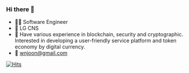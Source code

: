 ### Hi there 👋

- 🧑‍💻 Software Engineer 
- 🏢 LG CNS
- 💬 Have various experience in blockchain, security and cryptographic. Interested in developing a user-friendly service platform and token economy by digital currency.
- 📨 wnjoon@gmail.com

[![Hits](https://hits.seeyoufarm.com/api/count/incr/badge.svg?url=https%3A%2F%2Fwnjoon.github.io&count_bg=%233D53C8&title_bg=%23B4B014&icon=&icon_color=%23E7E7E7&title=visitors&edge_flat=false)](https://hits.seeyoufarm.com)


<!--
**wnjoon/wnjoon** is a ✨ _special_ ✨ repository because its `README.md` (this file) appears on your GitHub profile.

Here are some ideas to get you started:

- 🔭 I’m currently working on ...
- 🌱 I’m currently learning ...
- 👯 I’m looking to collaborate on ...
- 🤔 I’m looking for help with ...
- 💬 Ask me about ...
- 📫 How to reach me: ...
- 😄 Pronouns: ...
- ⚡ Fun fact: ...
-->

